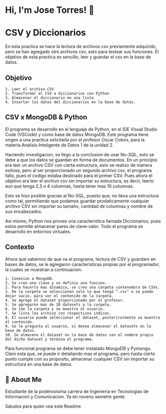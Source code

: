 # Hi, I'm Jose Torres! 👋
# CSV y Diccionarios
En esta practica se hace la lectura de archivos csv previamente adquirido, pero se han agregado otrs archivos csv, esto para testear sus funciones. El objetivo de esta practica es sencillo, leer y guardar el csv en la base de datos.

## Objetivo
    1. Leer el archivo CSV
    2. Transformar el CSV a diccionarios con Python
    3. Almacenar el diccionario en una lista
    4. Insertar los datos del diccionarios en la base de datos.

## CSV x MongoDB & Python
El programa se desarrollo en el lenguaje de Python, en el IDE Visual Studio Code (VSCode) y como base de datos MongoDB. Este programa tiene origen a una practica solicitada por el profesor Oscar Cobos, para la materia Analisis Inteligente de Datos 1 de la unidad 2.

Haciendo investigacion, se llego a la conclusion de usar No-SQL, esto se debe a que los datos se guardan en forma de documentos. En un principio era leer un archivo CSV con cierta estructura, esto se realizo de manera exitosa, pero al ser proporcionado un segundo archivo csv, el programa fallo, pues el codigo estaba destinado para el primer CSV. Pues ahora el objetivo era leer el archivo csv sin importar su estructura, es decir, leerlo aun que tenga 2,3 o 4 columnas, hasta tener mas 10 columnas.

Esto se hizo posible gracias al No-SQL, puesto que, no lleva una estructura como tal, permitiendo que podamos guardar prodaticamente cualquier archivo CSV sin importar su tamaño, cantidad de columnas y nombre de sus encabezados.

Asi mismo, Python nos provee una caracteristica llamada Diccionarios, pues estos permite almacenar pares de clave-valor. Todo el programa se desarrollo en entornos virtuales.

## Contexto
Ahora que sabemos de que va el programa, lectura de CSV y guardaro en bases de datos, se le agregaron caracteristicas propias por el programador, la cuales se muestran a continuacion:

    1. Conexion a MongoDB.
    2. Se creo una clase y se definio una funcion.
    2. Para hacerlo mas dinamico, se creo una carpeta contenedora de CSVs.
    3. De la carpeta se seleccionan solo lo que tenga ".csv" o se puede dejar vacio, para ver el contenido de la carpeta.
    4. Se agrego el dataset proporcionado por el profesor.
    5. Se agregaron mas de 10 datasets a la carpeta.
    6. Se lee la carpeta y se muestra al usuario.
    7. Se lista los archivo con respectivos indices.
    8. El usuario puede seleccionar el dataset, posterirormente se muestra el contenido.
    9. Se le pregunta al usuario, si desea almacenar el datasets en la base de datos.
    10. Se almacena el dataset en la base de datos con el nombre propio del dicho dataset y termina el programa.

Para funcional programa se debe tener instalado MongoDB y Pymongo.
Claro esta que, se puede ir detallando mas el programa, pero hasta cierto punto cumple con su proposito, almacenar cualquier CSV sin importar su estructura en una base de datos.

## 🚀 About Me
Estudiante de la poderosisima carrera de Ingenieria en Tecnologias de Informacion y Comunicacion. Ya en noveno semetre gente.

Saludos para quien vea este Readme
